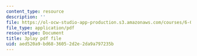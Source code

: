 ```yaml
---
content_type: resource
description: ''
file: https://ol-ocw-studio-app-production.s3.amazonaws.com/courses/6-006-introduction-to-algorithms-spring-2020/aed520a9bd6836052d2e2da9a797235b_ZA-tUyM_y7s.pdf
file_type: application/pdf
resourcetype: Document
title: 3play pdf file
uid: aed520a9-bd68-3605-2d2e-2da9a797235b
---
```

